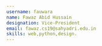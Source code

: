 ```yaml
---
username: fauwara
name: Fawaz Abid Hussain
designation: Vice-President
email: fawaz.cs19@sahyadri.edu.in
skills: web,python,design.
---
```

